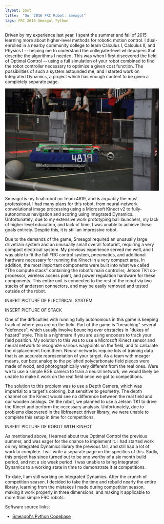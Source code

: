 ```yaml
---
layout: post
title:  "Our 2016 FRC Robot: Smeagol"
tags: FRC 2016 Smeagol Python
---
```


Driven by my experience last year, I spent the summer and fall of 2015 learning more about higher-level methods for robotic motion control. 
I dual-enrolled in a nearby community college to learn Calculus I, Calculus II, and Physics I -- helping me to understand the collegiate-level 
whitepapers that describe the algorithms I needed. This was when I first discovered the field of Optimal Control -- using a full simulation of 
your robot combined to find the robot controller necessary to optimize a given cost function. The possibilities of such a system astounded me, 
and I started work on Integrated Dynamics, a project which has enough content to be given a completely separate page.

![Smeagol at the Kentwood district competition](/assets/smeagol-kentwood.jpg)

Smeagol is my final robot on Team 4819, and is arguably the most professional. I had many plans for this robot, from neural-network convolutional 
image processing using a Microsoft Kinect v2 to fully-autonomous navigation and scoring using Integrated Dynamics. Unfortunately, due to my 
extensive work prototyping ball launchers, my lack of higher level education, and lack of time, I was unable to achieve these goals entirely. 
Despite this, it is still an impressive robot.

Due to the demands of the game, Smeagol required an unusually large drivetrain system and an unusually small overall footprint, requiring a very 
compact electrical system. My previous experience served me well, and I was able to fit the full FRC control system, pneumatics, and additional 
hardware necessary for running the Kinect in a very compact area. In addition, the most important components were built into what we called 
"The compute stack" containing the robot's main controller, Jetson TK1 co-processor, wireless access point, and power regulation hardware for these components. 
This entire unit is connected to the rest of the robot via two stacks of anderson connectors, and may be easily removed and tested outside of the robot.

INSERT PICTURE OF ELECTRICAL SYSTEM

INSERT PICTURE OF STACK

One of the difficulties with running fully autonomous in this game is keeping track of where you are on the field. Part of the game is "breaching" several "defences", 
which usually involve bouncing over obstacles in "dukes of hazard" style. This is a nightmare if you are using encoders to track your field position. My solution to 
this was to use a Microsoft Kinect sensor and neural network to recognize various waypoints on the field, and to calculate the displacement from them. Neural networks
require lots of training data that is an accurate representation of your target. As a team with meager means, our best analog to the polished polycarbonate field pieces
were made of wood, and photographically very different from the real ones. Were we to use a simple RGB camera to train a neural network, we would likely be unable to 
make it work on the real field once we got to competitions.

The solution to this problem was to use a Depth Camera, which was impartial to a target's coloring, but sensitive to geometry. The depth channel on the Kinect would see 
no difference between the real field and our wooden analogs. On the robot, we planned to use a Jetson TK1 to drive the Kinect and perform the necessary analysis. 
Unfortunately, due to problems discovered in the libfreenect driver library, we were unable to complete this setup in time for competitions.

INSERT PICTURE OF ROBOT WITH KINECT

As mentioned above, I learned about true Optimal Control the previous summer, and was eager for the chance to implement it. I had started work on my Integrated Dynamics 
library the previous fall, and still had a lot of work to complete. I will write a separate page on the specifics of this. Sadly, this project has since turned out to be 
one worthy of a six month build period, and not a six week period. I was unable to bring Integrated Dynamics to a working state in time to demonstrate it at competitions.

To-date, I am still working on Integrated Dynamics. After the crunch of competition season, I decided to take the time and rebuild nearly the entire library, learning from 
the mistakes I made during competition season, making it work properly in three dimensions, and making it applicable to more than simple FRC robots.

Software source links:

 - [Smeagol's Python Codebase](https://github.com/Team4819/2016-Codebase)

